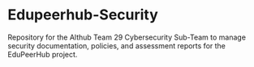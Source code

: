 # Edupeerhub-Security
Repository for the Althub Team 29 Cybersecurity Sub-Team to manage security documentation, policies, and assessment reports for the EduPeerHub project.
